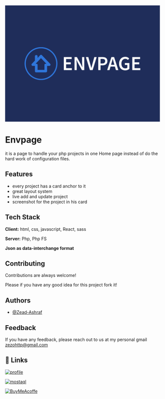 
![Logo](/assests/images/Logo.svg)


# Envpage

it is a page to handle your php projects in one Home page instead of do the hard work of configuration files. 

## Features

- every project has a card anchor to it 
- great layout system
- live add and update project
- screenshot for the project in his card


## Tech Stack

**Client:** html, css, javascript, React, sass

**Server:** Php, Php FS

**Json as data-interchange format**


## Contributing

Contributions are always welcome!

Please if you have any good idea for this project fork it!

## Authors

- [@Zead-Ashraf](https://github.com/Zead-Ashraf)


## Feedback

If you have any feedback, please reach out to us at my personal gmail zezohttp@gmail.com


## 🔗 Links
[![profile](https://img.shields.io/badge/my_profile-000?style=for-the-badge&logo=ko-fi&logoColor=white)](https://github.com/Zead-Ashraf)

[![mostaql](https://img.shields.io/badge/hIRE_ME-0A66C2?style=for-the-badge&logo=dev.to&logoColor=white)](https://mostaql.com/u/zead_Ashraf000)

[![BuyMeAcoffe](https://img.shields.io/badge/Buy_Me_A_Coffee-FFDD00?style=for-the-badge&logo=buy-me-a-coffee&logoColor=black)](https://www.buymeacoffee.com/devZeadAshraf)
